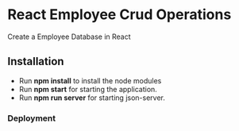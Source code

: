 # React Employee Crud Operations

Create a Employee Database in React


## Installation

- Run **npm install** to install the node modules
- Run **npm start** for starting the application.
- Run **npm run server** for starting json-server.


### Deployment

